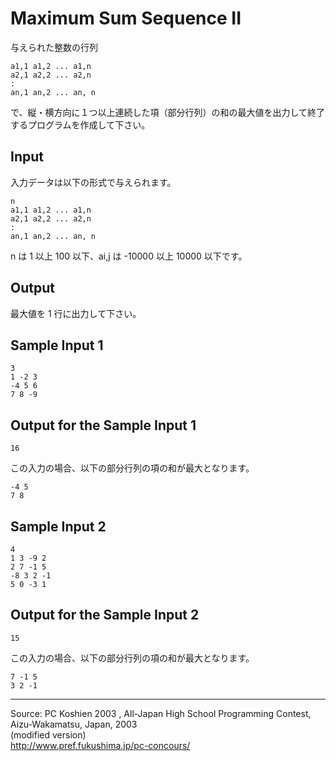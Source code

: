 # Maximum Sum Sequence II

与えられた整数の行列

    a1,1 a1,2 ... a1,n
    a2,1 a2,2 ... a2,n
    :
    an,1 an,2 ... an, n

で、縦・横方向に１つ以上連続した項（部分行列）の和の最大値を出力して終了するプログラムを作成して下さい。

## Input

入力データは以下の形式で与えられます。

    n
    a1,1 a1,2 ... a1,n
    a2,1 a2,2 ... a2,n
    :
    an,1 an,2 ... an, n

n は 1 以上 100 以下、ai,j は -10000 以上 10000 以下です。

## Output

最大値を 1 行に出力して下さい。

## Sample Input 1

    3
    1 -2 3
    -4 5 6
    7 8 -9

## Output for the Sample Input 1

    16

この入力の場合、以下の部分行列の項の和が最大となります。

    -4 5
    7 8

  

## Sample Input 2

    4
    1 3 -9 2
    2 7 -1 5
    -8 3 2 -1
    5 0 -3 1

## Output for the Sample Input 2

    15

この入力の場合、以下の部分行列の項の和が最大となります。

    7 -1 5
    3 2 -1

* * *

Source: PC Koshien 2003 , All-Japan High School Programming Contest, Aizu-Wakamatsu, Japan, 2003   
(modified version)   
<http://www.pref.fukushima.jp/pc-concours/>